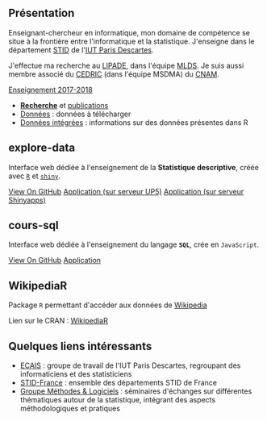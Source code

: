 ## Présentation

Enseignant-chercheur en informatique, mon domaine de compétence se situe à la frontière entre l'informatique et la statistique. J'enseigne dans le département [STID](http://www.stid-paris.fr/) de l'[IUT Paris Descartes](http://www.iut.parisdescartes.fr). 

J'effectue ma recherche au [LIPADE](http://www.lipade.fr), dans l'équipe [MLDS](http://www.math-info.univ-paris5.fr/~nadifmoh/Accueil.html#). Je suis aussi membre associé du [CEDRIC](http://cedric.cnam.fr) (dans l'équipe MSDMA) du [CNAM](http://www.cnam.fr).

<a class="buttons graduation-cap" href="http://fxjollois.github.io/cours-2017-2018">Enseignement 2017-2018</a>


- [**Recherche**](recherche.html) et [publications](publications.html)
- [Données](accesdonnees) : données à télécharger
- [Données intégrées](donnees-integrees-r.html) : informations sur des données présentes dans R

## explore-data

Interface web dédiée à l'enseignement de la **Statistique descriptive**, créée avec [`R`](http://www.r-project.org) et [`shiny`](http://shiny.rstudio.com).

<a class="buttons github" href="https://github.com/fxjollois/explore-data">View On GitHub</a>
<a class="buttons desktop" href="http://up5.fr/explore-data">Application (sur serveur UP5)</a>
<a class="buttons desktop" href="http://fxjollois.shinyapps.io/explore-data">Application (sur serveur Shinyapps)</a>

## cours-sql

Interface web dédiée à l'enseignement du langage **`SQL`**, crée en `JavaScript`.

<a class="buttons github" href="https://github.com/fxjollois/cours-sql">View On GitHub</a>
<a class="buttons desktop" href="http://fxjollois.github.io/cours-sql">Application</a>


## WikipediaR

Package `R` permettant d'accéder aux données de [Wikipedia](http://www.wikipedia.org/)

Lien sur le CRAN : [WikipediaR](https://cran.r-project.org/package=WikipediaR)

## Quelques liens intéressants 

- [ECAIS](https://sites.google.com/site/groupeecais/) : groupe de travail de l'IUT Paris
Descartes, regroupant des informaticiens et des statisticiens
- [STID-France](http://www.stid-france.fr/) : ensemble des départements STID de France
- [Groupe Méthodes & Logiciels](http://methodes-et-logiciels.sfds.asso.fr/) :
séminaires d'échanges sur différentes thématiques autour de la statistique, intégrant des
aspects méthodologiques et pratiques

